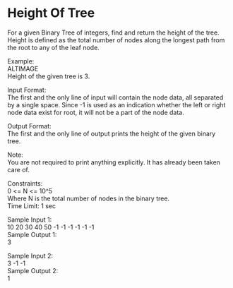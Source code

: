 # Height Of Tree




For a given Binary Tree of integers, find and return the height of the tree. Height is defined as the total number of nodes along the longest path from the root to any of the leaf node.          

Example:      
ALTIMAGE      
Height of the given tree is 3.         

Input Format:        
The first and the only line of input will contain the node data, all separated by a single space. Since -1 is used as an indication whether the left or right node data exist for root, it will not be a part of the node data.            

Output Format:            
The first and the only line of output prints the height of the given binary tree.            

Note:          
You are not required to print anything explicitly. It has already been taken care of.         

Constraints:            
0 <= N <= 10^5                
Where N is the total number of nodes in the binary tree.           
Time Limit: 1 sec          

Sample Input 1:          
10 20 30 40 50 -1 -1 -1 -1 -1 -1              
Sample Output 1:            
3            

Sample Input 2:        
3 -1 -1            
Sample Output 2:              
1             
